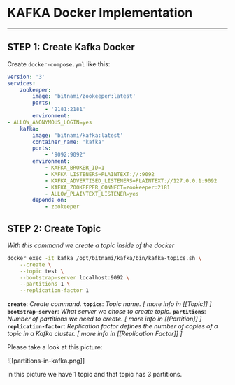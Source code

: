 # KAFKA Docker Implementation

---

## STEP 1: Create Kafka Docker
Create `docker-compose.yml` like this:
```yaml
version: '3'
services:
	zookeeper:
		image: 'bitnami/zookeeper:latest'
		ports:
			- '2181:2181'
		environment:
- ALLOW_ANONYMOUS_LOGIN=yes
	kafka:
		image: 'bitnami/kafka:latest'
		container_name: 'kafka'
		ports:
			- '9092:9092'
		environment:
			- KAFKA_BROKER_ID=1
			- KAFKA_LISTENERS=PLAINTEXT://:9092
			- KAFKA_ADVERTISED_LISTENERS=PLAINTEXT://127.0.0.1:9092
			- KAFKA_ZOOKEEPER_CONNECT=zookeeper:2181
			- ALLOW_PLAINTEXT_LISTENER=yes
		depends_on:
			- zookeeper
```

## STEP 2: Create Topic
_With this command we create a topic inside of the docker_
```bash
docker exec -it kafka /opt/bitnami/kafka/bin/kafka-topics.sh \
	--create \
	--topic test \
	--bootstrap-server localhost:9092 \
	--partitions 1 \
	--replication-factor 1
```
**`create`**: _Create command._
**`topics`**: _Topic name. [ more info in [[Topic]] ]_
**`bootstrap-server`**: _What server we chose to create topic._
**`partitions`**: _Number of partitions we need to create. [ more info in [[Partition]] ]_
**`replication-factor`**: _Replication factor defines the number of copies of a topic in a Kafka cluster. [ more info in [[Replication Factor]] ]_

Please take a look at this picture:

![[partitions-in-kafka.png]]

in this picture we have 1 topic and that topic has 3 partitions.